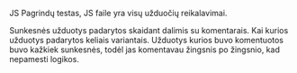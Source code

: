 JS Pagrindų testas, JS faile yra visų užduočių reikalavimai. 

Sunkesnės užduotys padarytos skaidant dalimis su komentarais. 
Kai kurios užduotys padarytos keliais variantais. 
Užduotys kurios buvo komentuotos buvo kažkiek sunkesnės, todėl jas komentavau žingsnis po žingsnio, kad nepamesti logikos. 

